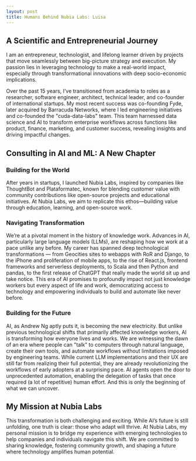 ```yaml
---
layout: post
title: Humans Behind Nubia Labs: Luisa
---
```



## A Scientific and Entrepreneurial Journey

I am an entrepreneur, technologist, and lifelong learner driven by projects that move seamlessly between big-picture strategy and execution. My passion lies in leveraging technology to make a real-world impact, especially through transformational innovations with deep socio-economic implications.

Over the past 15 years, I’ve transitioned from academia to roles as a researcher, software engineer, architect, technical leader, and co-founder of international startups. My most recent success was co-founding Fyde, later acquired by Barracuda Networks, where I led engineering initiatives and co-founded the "cuda-data-labs" team. This team harnessed data science and AI to transform enterprise workflows across functions like product, finance, marketing, and customer success, revealing insights and driving impactful changes.

## Consulting in AI and ML: A New Chapter

### Building for the World

After years in startups, I launched Nubia Labs, inspired by companies like ThoughtBot and Plataformatec, known for blending customer value with community contributions like open-source projects and educational initiatives. At Nubia Labs, we aim to replicate this ethos—building value through education, learning, and open-source work.

### Navigating Transformation

We’re at a pivotal moment in the history of knowledge work. Advances in AI, particularly large language models (LLMs), are reshaping how we work at a pace unlike any before. My career has spanned deep technological transformations — from Geocities sites to webapps with RoR and Django, to the iPhone and proliferation of mobile apps, to the rise of React.js, frontend frameworks and serverless deployments, to Scala and then Python and pandas, to the first release of ChatGPT that really made the world sit up and take notice. This era of AI promises to profoundly impact not just knowledge workers but every aspect of life and work, democratizing access to technology and empowering individuals to build and automate like never before.

### Building for the Future

AI, as Andrew Ng aptly puts it, is becoming the new electricity. But unlike previous technological shifts that primarily affected knowledge workers, AI is transforming how everyone lives and works. We are witnessing the dawn of an era where people can "talk" to computers through natural language, create their own tools, and automate workflows without limitations imposed by engineering teams. While current LLM implementations and their UX are still far from realizing their full potential, they are already revolutionizing the workflows of early adopters at a surprising pace. AI agents open the door to unprecedented automation, enabling the  delegation of tasks that once required (a lot of repetitive) human effort. And this is only the beginning of what we can uncover.

## My Mission at Nubia Labs

This transformation is both challenging and exciting. While AI’s future is still unfolding, one truth is clear: those who adapt will thrive. At Nubia Labs, my personal mission is to bridge my experience with emerging technologies to help companies and individuals navigate this shift. We are committed to sharing knowledge, fostering community growth, and shaping a future where technology amplifies human potential.